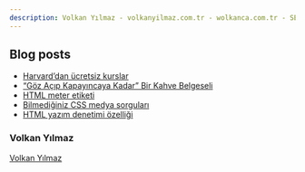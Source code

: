 ```yaml
---
description: Volkan Yılmaz - volkanyilmaz.com.tr - wolkanca.com.tr - SEO - WordPress
---
```


## Blog posts
<!-- BLOG-POST-LIST:START -->
- [Harvard’dan ücretsiz kurslar](https://wolkanca.com.tr/harvarddan-ucretsiz-kurslar/)
- [“Göz Açıp Kapayıncaya Kadar” Bir Kahve Belgeseli](https://wolkanca.com.tr/goz-acip-kapayincaya-kadar-bir-kahve-belgeseli/)
- [HTML meter etiketi](https://wolkanca.com.tr/html-meter-etiketi/)
- [Bilmediğiniz CSS medya sorguları](https://wolkanca.com.tr/bilmediginiz-css-medya-sorgulari/)
- [HTML yazım denetimi özelliği](https://wolkanca.com.tr/html-yazim-denetimi-ozelligi/)
<!-- BLOG-POST-LIST:END -->


### Volkan Yılmaz

[Volkan Yılmaz](https://volkanyilmaz.com.tr/)

